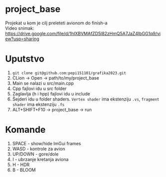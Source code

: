 # project_base
Projekat u kom je cilj preleteti avionom do finish-a  
Video snimak: https://drive.google.com/file/d/1hIXBVMAfZD5l82zHmQ5A7JaZ4IbGG1q9/view?usp=sharing

# Uputstvo
1. `git clone git@github.com:pepi151101/grafika2023.git`
2. CLion -> Open -> path/to/my/project_base
3. Main se nalazi u src/main.cpp
4. Cpp fajlovi idu u src folder
5. Zaglavlja (h i hpp) fajlovi idu u include
6. Šejderi idu u folder shaders. `Vertex shader` ima ekstenziju `.vs`, `fragment shader` ima ekstenziju `.fs`
7. ALT+SHIFT+F10 -> project_base -> run

# Komande
1. SPACE - show/hide ImGui frames
2. WASD - kontrole za avion
3. UP/DOWN - gore/dole
4. I - ubrzanje kretanja aviona
5. H - HDR
6. B - BLOOM
